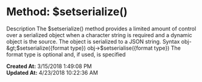 # Method: $setserialize()

Description The $setserialize() method provides a limited amount of control over a serialized object when a character string is required and a dynamic object is the source. The object is serialized to a JSON string. Syntax obj-&gt;$setserialize({format type}) obj-&gt;$setserialise({format type}) The format type is optional and, if used, is specified  

**Created At:** 3/15/2018 1:49:08 PM  
**Updated At:** 4/23/2018 10:22:36 AM  


